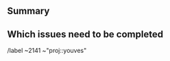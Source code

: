 <!---
1. Before opening a new epic, make sure it isn't a duplicate.

2. Give it a good name, summing up the goal to achieve

3. After creating the epic, also create a label with the same name
on the highest group/project level necessary and add it to this issue as well
--->

## Summary

<!--- What is the greater goal to achieve with this epic? --->

## Which issues need to be completed

<!--- List all issues that need to be done. Example:
- [] papers/airgap/airgap-vault#242+
If you use this format, add the + at the end of the path
--->

<!--- --------------------------------------------------- --->

<!--- these standard labels will be added to this issue, leave it as it is --->

/label ~2141 ~"proj::youves"
